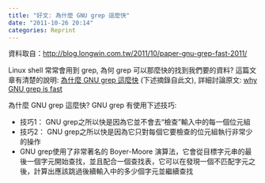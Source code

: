 ```yaml
---
title: "好文: 為什麼 GNU grep 這麼快"
date: "2011-10-26 20:14"
categories: Reprint
---
```


資料取自：<http://blog.longwin.com.tw/2011/10/paper-gnu-grep-fast-2011/>  

Linux shell 常常會用到 grep, 為何 grep 可以那麼快的找到我們要的資料?
這篇文章有清楚的說明: [為什麼 GNU grep 這麼快](http://heikezhi.com/2011/08/18/why-gnu-grep-is-fast/) (下述摘錄自此文), 詳細討論原文: [why GNU grep is fast](http://lists.freebsd.org/pipermail/freebsd-current/2010-August/019310.html)  

為什麼 GNU grep 這麼快? GNU grep 有使用下述技巧:  

* 技巧1： GNU grep之所以快是因為它並不會去“檢查”輸入中的每一個位元組
* 技巧2： GNU grep之所以快是因為它只對每個它要檢查的位元組執行非常少的操作
* GNU grep使用了非常著名的 Boyer-Moore 演算法，它會從目標字元串的最後一個字元開始查找，並且配合一個查找表，它可以在發現一個不匹配字元之後，計算出應該跳過後續輸入中的多少個字元並繼續查找
